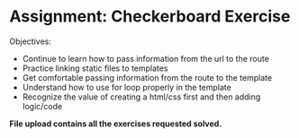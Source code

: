 <h1>Assignment: Checkerboard Exercise</h1>
</h2>Objectives:</h2>
    <ul>
        <li>Continue to learn how to pass information from the url to the route</li>
        <li>Practice linking static files to templates</li>
        <li>Get comfortable passing information from the route to the template</li>
        <li>Understand how to use for loop properly in the template</li>
        <li>Recognize the value of creating a html/css first and then adding logic/code</li>
    </ul>

<p><strong>File upload contains all the exercises requested solved.</strong></p>
